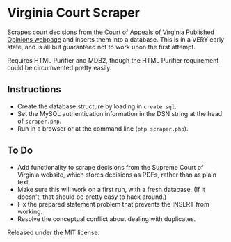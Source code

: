 # Virginia Court Scraper

Scrapes court decisions from [the Court of Appeals of Virginia Published Opinions webpage](http://www.courts.state.va.us/txtcap.htm) and inserts them into a database. This is in a VERY early state, and is all but guaranteed not to work upon the first attempt.

Requires HTML Purifier and MDB2, though the HTML Purifier requirement could be circumvented pretty easily.

## Instructions
* Create the database structure by loading in `create.sql`.
* Set the MySQL authentication information in the DSN string at the head of `scraper.php`.
* Run in a browser or at the command line (`php scraper.php`).

## To Do
* Add functionality to scrape decisions from the Supreme Court of Virginia website, which stores decisions as PDFs, rather than as plain text.
* Make sure this will work on a first run, with a fresh database. (If it doesn't, that should be pretty easy to hack around.)
* Fix the prepared statement problem that prevents the INSERT from working.
* Resolve the conceptual conflict about dealing with duplicates.

Released under the MIT license.
